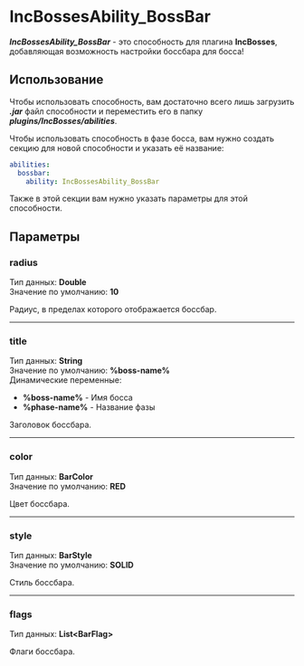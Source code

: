 # IncBossesAbility_BossBar
**_IncBossesAbility_BossBar_** - это способность для плагина **IncBosses**, добавляющая возможность настройки боссбара для босса!

## Использование
Чтобы использовать способность, вам достаточно всего лишь загрузить **_.jar_** файл способности и переместить его в папку **_plugins/IncBosses/abilities_**.

Чтобы использовать способность в фазе босса, вам нужно создать секцию для новой способности и указать её название:
```yaml
abilities:
  bossbar:
    ability: IncBossesAbility_BossBar
```
Также в этой секции вам нужно указать параметры для этой способности.

## Параметры
### radius
Тип данных: **Double**\
Значение по умолчанию: **10**

Радиус, в пределах которого отображается боссбар.
___
### title
Тип данных: **String**\
Значение по умолчанию: **%boss-name%**\
Динамические переменные:
- **%boss-name%** - Имя босса
- **%phase-name%** - Название фазы

Заголовок боссбара.
___
### color
Тип данных: **BarColor**\
Значение по умолчанию: **RED**

Цвет боссбара.
___
### style
Тип данных: **BarStyle**\
Значение по умолчанию: **SOLID**

Стиль боссбара.
___
### flags
Тип данных: **List\<BarFlag>**

Флаги боссбара.